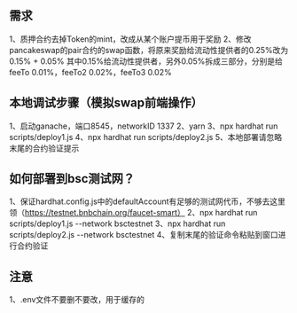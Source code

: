 ## 需求

1、质押合约去掉Token的mint，改成从某个账户提币用于奖励
2、修改pancakeswap的pair合约的swap函数，将原来奖励给流动性提供者的0.25%改为0.15% + 0.05%
其中0.15%给流动性提供者，另外0.05%拆成三部分，分别是给feeTo 0.01%，feeTo2 0.02%，feeTo3 0.02%

## 本地调试步骤（模拟swap前端操作）

1、启动ganache，端口8545，networkID 1337
2、yarn
3、npx hardhat run scripts/deploy1.js
4、npx hardhat run scripts/deploy2.js
5、本地部署请忽略末尾的合约验证提示


## 如何部署到bsc测试网？

1、保证hardhat.config.js中的defaultAccount有足够的测试网代币，不够去这里领（https://testnet.bnbchain.org/faucet-smart）
2、npx hardhat run scripts/deploy1.js --network bsctestnet
3、npx hardhat run scripts/deploy2.js --network bsctestnet
4、复制末尾的验证命令粘贴到窗口进行合约验证

## 注意

1、.env文件不要删不要改，用于缓存的